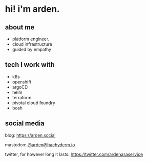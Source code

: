 
<!---
ardenasasvc/ardenasasvc is a ✨ special ✨ repository because its `README.md` (this file) appears on your GitHub profile.
You can click the Preview link to take a look at your changes.
--->
# hi! i'm arden.

## about me

- platform engineer.
- cloud infrastructure
- guided by empathy

## tech I work with

- k8s
- openshift
- argoCD
- helm
- terraform
- pivotal cloud foundry
- bosh

## social media

blog: https://arden.social

mastodon: [@arden@hachyderm.io](https://hachyderm.io/@arden)

twitter, for however long it lasts: https://twitter.com/ardenasaservice
